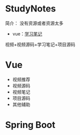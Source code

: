 # StudyNotes

简介：
  没有资源或者资源太多

- vue：[学习笔记](https://github.com/krislinzhao/StudyNotes/tree/master/Vue)


视频+视频源码+学习笔记+项目源码

# Vue
- 视频推荐
- 视频源码
- 视频笔记
- 项目源码
- 其他辅助
# Spring Boot
